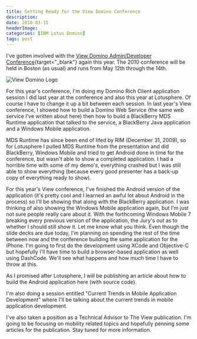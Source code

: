 ```yaml
---
title: Getting Ready for the View Domino Conference
description: 
date: 2010-03-15
headerImage: 
categories: [IBM Lotus Domino]
tags: post
---
```


I've gotten involved with the [View Domino Admin/Developer Conference](https://www.viewadmin2010.com/eview/admin10bos.nsf/homepage?readForm){target="_blank"} again this year. The 2010 conference will be held in Boston (as usual) and runs from May 12th through the 14th.

![View Domino Logo](/images/2010/view-domino2010.gif)

For this year's conference, I'm doing my Domino Rich Client application session I did last year at the conference and also this year at Lotusphere. Of course I have to change it up a bit between each session. In last year's View conference, I showed how to build a Domino Web Service (the same web service I've written about here) then how to build a BlackBerry MDS Runtime application that talked to the service, a BlackBerry Java application and a Windows Mobile application.

MDS Runtime has since been end of lifed by RIM (December 31, 2009), so for Lotusphere I pulled MDS Runtime from the presentation and did BlackBerry, Windows Mobile and tried to get Android done in time for the conference, but wasn't able to show a completed application. I had a horrible time with some of my demo's, everything crashed but I was still able to show everything (because every good presenter has a back-up copy of everything ready to show).

For this year's View conference, I've finished the Android version of the application (it's pretty cool and I learned an awful lot about Android in the process) so I'll be showing that along with the BlackBerry application. I was thinking of also showing the Windows Mobile application again, but I'm just not sure people really care about it. With the forthcoming Windows Mobile 7 breaking every previous version of the application, the Jury's out as to whether I should still show it. Let me know what you think. Even though the slide decks are due today, I'm planning on spending the rest of the time between now and the conference building the same application for the iPhone. I'm going to first do the development using XCode and Objective-C but hopefully I'll have time to build a browser-based application as well using DashCode. We'll see what happens and how much time I have to throw at this.

As I promised after Lotusphere, I will be publishing an article about how to build the Android application here (with source code).

I'm also doing a session entitled "Current Trends in Mobile Application Development" where I'll be talking about the current trends in mobile application development.

I've also taken a position as a Technical Advisor to The View publication. I'm going to be focusing on mobility related topics and hopefully penning some articles for the publication. Stay tuned for more information.